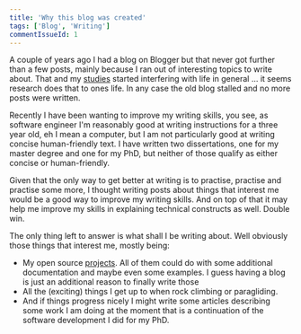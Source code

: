```yaml
---
title: 'Why this blog was created'
tags: ['Blog', 'Writing']
commentIssueId: 1
---
```

A couple of years ago I had a blog on Blogger but that never got further than a few posts, mainly because I ran out of interesting topics to write about. That
and my [studies](/about.html) started interfering with life in general ... it seems research does that to ones life. In any case the old blog stalled and no
more posts were written.

Recently I have been wanting to improve my writing skills, you see, as software engineer I'm reasonably good at writing instructions for a three year
old, eh I mean a computer, but I am not particularly good at writing concise human-friendly text. I have written two dissertations, one for my master degree
and one for my PhD, but neither of those qualify as either concise or human-friendly.

Given that the only way to get better at writing is to practise, practise and practise some more, I thought writing posts about things that interest me
would be a good way to improve my writing skills. And on top of that it may help me improve my skills in explaining technical constructs as well. Double win.

The only thing left to answer is what shall I be writing about. Well obviously those things that interest me, mostly being:

* My open source [projects](/projects.html). All of them could do with some additional documentation and maybe even some examples. I guess having a 
blog is just an additional reason to finally write those
* All the (exciting) things I get up to when rock climbing or paragliding.
* And if things progress nicely I might write some articles describing some work I am doing at the moment that is a continuation of the software
development I did for my PhD. 